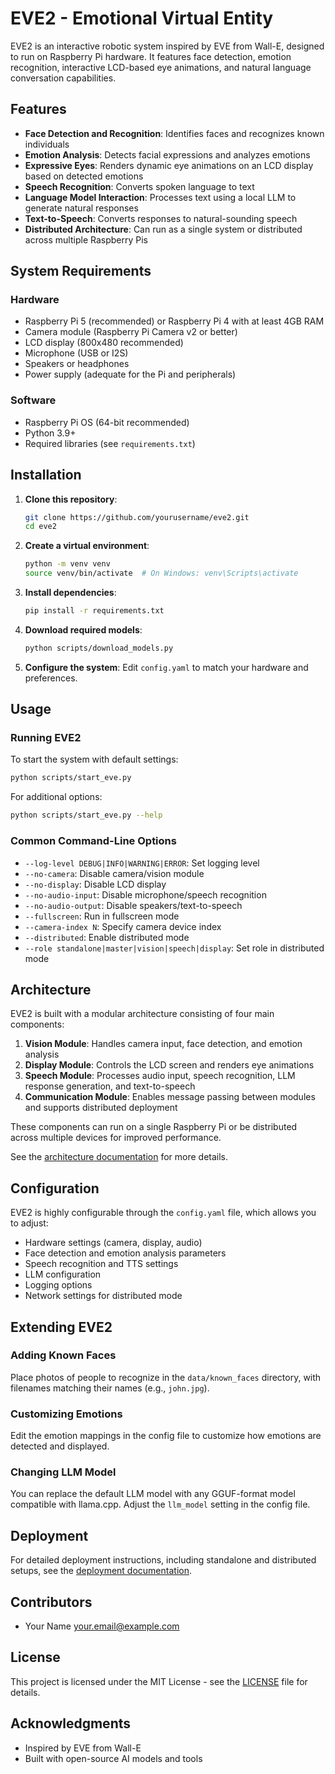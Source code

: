 # EVE2 - Emotional Virtual Entity

EVE2 is an interactive robotic system inspired by EVE from Wall-E, designed to run on Raspberry Pi hardware. It features face detection, emotion recognition, interactive LCD-based eye animations, and natural language conversation capabilities.

## Features

- **Face Detection and Recognition**: Identifies faces and recognizes known individuals
- **Emotion Analysis**: Detects facial expressions and analyzes emotions
- **Expressive Eyes**: Renders dynamic eye animations on an LCD display based on detected emotions
- **Speech Recognition**: Converts spoken language to text
- **Language Model Interaction**: Processes text using a local LLM to generate natural responses
- **Text-to-Speech**: Converts responses to natural-sounding speech
- **Distributed Architecture**: Can run as a single system or distributed across multiple Raspberry Pis

## System Requirements

### Hardware

- Raspberry Pi 5 (recommended) or Raspberry Pi 4 with at least 4GB RAM
- Camera module (Raspberry Pi Camera v2 or better)
- LCD display (800x480 recommended)
- Microphone (USB or I2S)
- Speakers or headphones
- Power supply (adequate for the Pi and peripherals)

### Software

- Raspberry Pi OS (64-bit recommended)
- Python 3.9+
- Required libraries (see `requirements.txt`)

## Installation

1. **Clone this repository**:
   ```bash
   git clone https://github.com/yourusername/eve2.git
   cd eve2
   ```

2. **Create a virtual environment**:
   ```bash
   python -m venv venv
   source venv/bin/activate  # On Windows: venv\Scripts\activate
   ```

3. **Install dependencies**:
   ```bash
   pip install -r requirements.txt
   ```

4. **Download required models**:
   ```bash
   python scripts/download_models.py
   ```

5. **Configure the system**:
   Edit `config.yaml` to match your hardware and preferences.

## Usage

### Running EVE2

To start the system with default settings:

```bash
python scripts/start_eve.py
```

For additional options:

```bash
python scripts/start_eve.py --help
```

### Common Command-Line Options

- `--log-level DEBUG|INFO|WARNING|ERROR`: Set logging level
- `--no-camera`: Disable camera/vision module
- `--no-display`: Disable LCD display
- `--no-audio-input`: Disable microphone/speech recognition
- `--no-audio-output`: Disable speakers/text-to-speech
- `--fullscreen`: Run in fullscreen mode
- `--camera-index N`: Specify camera device index
- `--distributed`: Enable distributed mode
- `--role standalone|master|vision|speech|display`: Set role in distributed mode

## Architecture

EVE2 is built with a modular architecture consisting of four main components:

1. **Vision Module**: Handles camera input, face detection, and emotion analysis
2. **Display Module**: Controls the LCD screen and renders eye animations
3. **Speech Module**: Processes audio input, speech recognition, LLM response generation, and text-to-speech
4. **Communication Module**: Enables message passing between modules and supports distributed deployment

These components can run on a single Raspberry Pi or be distributed across multiple devices for improved performance.

See the [architecture documentation](docs/architecture.md) for more details.

## Configuration

EVE2 is highly configurable through the `config.yaml` file, which allows you to adjust:

- Hardware settings (camera, display, audio)
- Face detection and emotion analysis parameters
- Speech recognition and TTS settings
- LLM configuration
- Logging options
- Network settings for distributed mode

## Extending EVE2

### Adding Known Faces

Place photos of people to recognize in the `data/known_faces` directory, with filenames matching their names (e.g., `john.jpg`).

### Customizing Emotions

Edit the emotion mappings in the config file to customize how emotions are detected and displayed.

### Changing LLM Model

You can replace the default LLM model with any GGUF-format model compatible with llama.cpp. Adjust the `llm_model` setting in the config file.

## Deployment

For detailed deployment instructions, including standalone and distributed setups, see the [deployment documentation](docs/deployment.md).

## Contributors

- Your Name <your.email@example.com>

## License

This project is licensed under the MIT License - see the [LICENSE](LICENSE) file for details.

## Acknowledgments

- Inspired by EVE from Wall-E
- Built with open-source AI models and tools 